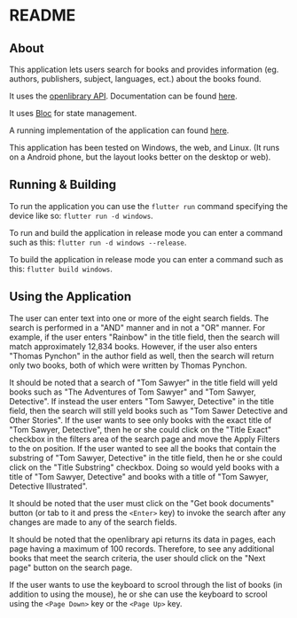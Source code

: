 # README

## About

This application lets users search for books and provides information (eg. authors, publishers, subject, languages, ect.) about the books found.

It uses the [openlibrary API](https://openlibrary.org/). Documentation can be found [here](https://openlibrary.org/developers/api).

It uses [Bloc](https://bloclibrary.dev/) for state management.

A running implementation of the application can found [here](https://danielgenecasey.net/open-library/).

This application has been tested on Windows, the web, and Linux.  (It runs on a Android phone, but the layout looks better on the desktop or web).

## Running & Building

To run the application you can use the `flutter run` command specifying the device like so: `flutter run -d windows`.

To run and build the application in release mode you can enter a command such as this: `flutter run -d windows --release`.

To build the application in release mode you can enter a command such as this: `flutter build windows`.

## Using the Application

The user can enter text into one or more of the eight search fields.  The search is performed in a "AND" manner and in not a "OR" manner.  For example, if the user enters "Rainbow" in the title field, then the search will match approximately 12,834 books. However, if the user also enters "Thomas Pynchon" in the author field as well, then the search will return only two books, both of which were written by Thomas Pynchon.

It should be noted that a search of "Tom Sawyer" in the title field will yeld books such as "The Adventures of Tom Sawyer" and "Tom Sawyer, Detective". If instead the user enters "Tom Sawyer, Detective" in the title field, then the search will still yeld books such as "Tom Sawer Detective and Other Stories".  If the user wants to see only books with the exact title of "Tom Sawyer, Detective", then he or she could click on the "Title Exact" checkbox in the filters area of the search page and move the Apply Filters to the on position. If the user wanted to see all the books that contain the substring of "Tom Sawyer, Detective" in the title field, then he or she could click on the "Title Substring" checkbox. Doing so would yeld books with a title of "Tom Sawyer, Detective" and books with a title of "Tom Sawyer, Detective Illustrated".

It should be noted that the user must click on the "Get book documents" button (or tab to it and press the `<Enter>` key) to invoke the search after any changes are made to any of the search fields.

It should be noted that the openlibrary api returns its data in pages, each page having a maximum of 100 records. Therefore, to see any additional books that meet the search criteria, the user should click on the "Next page" button on the search page.

If the user wants to use the keyboard to scrool through the list of books (in addition to using the mouse), he or she can use the keyboard to scrool using the `<Page Down>` key or the `<Page Up>` key.

